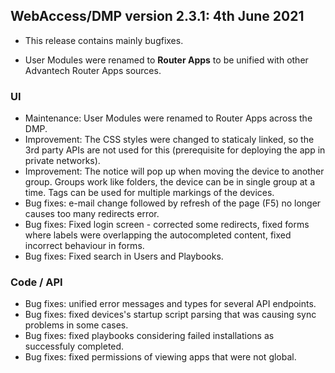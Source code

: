 ## WebAccess/DMP version 2.3.1: 4th June 2021

* This release contains mainly bugfixes. 

* User Modules were renamed to **Router Apps** to be unified with other Advantech Router Apps sources. 


### UI

* Maintenance: User Modules were renamed to Router Apps across the DMP.
* Improvement: The CSS styles were changed to staticaly linked, so the 3rd party APIs are not used for this (prerequisite for deploying the app in private networks).
* Improvement: The notice will pop up when moving the device to another group. Groups work like folders, the device can be in single group at a time. Tags can be used for multiple markings of the devices.
* Bug fixes: e-mail change followed by refresh of the page (F5) no longer causes too many redirects error.
* Bug fixes: Fixed login screen - corrected some redirects, fixed forms where labels were overlapping the autocompleted content, fixed incorrect behaviour in forms.
* Bug fixes: Fixed search in Users and Playbooks.


### Code / API

* Bug fixes: unified error messages and types for several API endpoints.
* Bug fixes: fixed devices's startup script parsing that was causing sync problems in some cases.
* Bug fixes: fixed playbooks considering failed installations as successfuly completed.
* Bug fixes: fixed permissions of viewing apps that were not global.

